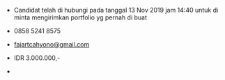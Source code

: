 - Candidat telah di hubungi pada tanggal 13 Nov 2019 jam 14:40 untuk di minta mengirimkan portfolio yg pernah di buat

- 0858 5241 8575

- fajartcahyono@gmail.com

- IDR 3.000.000,-

- 
